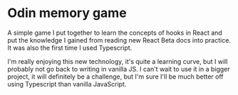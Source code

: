 # Odin memory game

A simple game I put together to learn the concepts of hooks in React and put the knowledge I gained from reading new React Beta docs into practice. It was also the first time I used Typescript.

I'm really enjoying this new technology, it's quite a learning curve, but I will probably not go back to writing in vanilla JS. I can't wait to use it in a bigger project, it will definitely be a challenge, but I'm sure I'll be much better off using Typescript than vanilla JavaScript.
